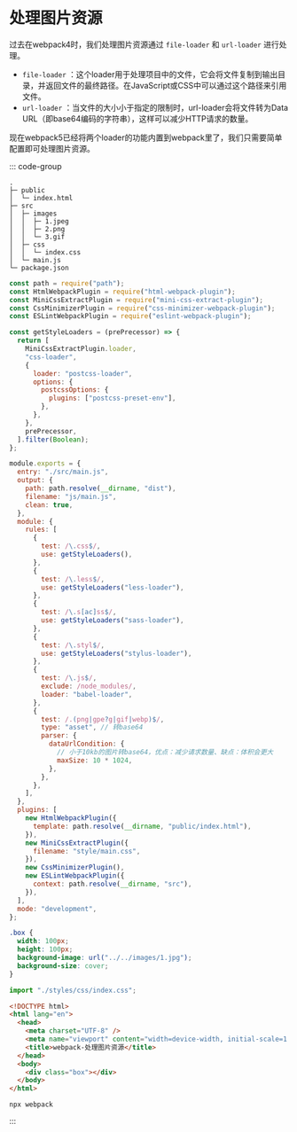 # 处理图片资源

过去在webpack4时，我们处理图片资源通过 `file-loader` 和 `url-loader` 进行处理。

- `file-loader` ：这个loader用于处理项目中的文件，它会将文件复制到输出目录，并返回文件的最终路径。在JavaScript或CSS中可以通过这个路径来引用文件。
- `url-loader` ：当文件的大小小于指定的限制时，url-loader会将文件转为Data URL（即base64编码的字符串），这样可以减少HTTP请求的数量。

现在webpack5已经将两个loader的功能内置到webpack里了，我们只需要简单配置即可处理图片资源。



::: code-group

``` shell [资源目录]
.
├─ public
│  └─ index.html
├─ src
│  ├─ images
│  │  ├─ 1.jpeg
│  │  ├─ 2.png
│  │  └─ 3.gif
│  ├─ css
│  │  └─ index.css
│  └─ main.js
└─ package.json
```

```js {53-62} [webpack.config.js]
const path = require("path");
const HtmlWebpackPlugin = require("html-webpack-plugin");
const MiniCssExtractPlugin = require("mini-css-extract-plugin");
const CssMinimizerPlugin = require("css-minimizer-webpack-plugin");
const ESLintWebpackPlugin = require("eslint-webpack-plugin");

const getStyleLoaders = (prePrecessor) => {
  return [
    MiniCssExtractPlugin.loader,
    "css-loader",
    {
      loader: "postcss-loader",
      options: {
        postcssOptions: {
          plugins: ["postcss-preset-env"],
        },
      },
    },
    prePrecessor,
  ].filter(Boolean);
};

module.exports = {
  entry: "./src/main.js",
  output: {
    path: path.resolve(__dirname, "dist"),
    filename: "js/main.js",
    clean: true,
  },
  module: {
    rules: [
      {
        test: /\.css$/,
        use: getStyleLoaders(),
      },
      {
        test: /\.less$/,
        use: getStyleLoaders("less-loader"),
      },
      {
        test: /\.s[ac]ss$/,
        use: getStyleLoaders("sass-loader"),
      },
      {
        test: /\.styl$/,
        use: getStyleLoaders("stylus-loader"),
      },
      {
        test: /\.js$/,
        exclude: /node_modules/,
        loader: "babel-loader",
      },
      {
        test: /.(png|gpe?g|gif|webp)$/,
        type: "asset", // 转base64
        parser: {
          dataUrlCondition: {
            // 小于10kb的图片转base64，优点：减少请求数量、缺点：体积会更大
            maxSize: 10 * 1024,
          },
        },
      },
    ],
  },
  plugins: [
    new HtmlWebpackPlugin({
      template: path.resolve(__dirname, "public/index.html"),
    }),
    new MiniCssExtractPlugin({
      filename: "style/main.css",
    }),
    new CssMinimizerPlugin(),
    new ESLintWebpackPlugin({
      context: path.resolve(__dirname, "src"),
    }),
  ],
  mode: "development",
};
```

```css [index.css]
.box {
  width: 100px;
  height: 100px;
  background-image: url("../../images/1.jpg");
  background-size: cover;
}
```

```js [main.js]
import "./styles/css/index.css";
```

```html [index.html]
<!DOCTYPE html>
<html lang="en">
  <head>
    <meta charset="UTF-8" />
    <meta name="viewport" content="width=device-width, initial-scale=1.0" />
    <title>webpack-处理图片资源</title>
  </head>
  <body>
    <div class="box"></div>
  </body>
</html>

```

```shell [运行指令]
npx webpack
```

:::

